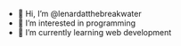 - 👋 Hi, I’m @lenardatthebreakwater
- 👀 I’m interested in programming
- 🌱 I’m currently learning web development
